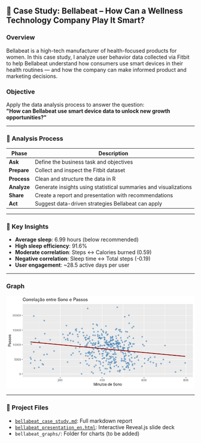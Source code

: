 ## 🧠 Case Study: Bellabeat – How Can a Wellness Technology Company Play It Smart?

### Overview
Bellabeat is a high-tech manufacturer of health-focused products for women. In this case study, I analyze user behavior data collected via Fitbit to help Bellabeat understand how consumers use smart devices in their health routines — and how the company can make informed product and marketing decisions.

### Objective
Apply the data analysis process to answer the question:  
**"How can Bellabeat use smart device data to unlock new growth opportunities?"**

---

### 🧪 Analysis Process

| Phase     | Description |
|-----------|-------------|
| **Ask**       | Define the business task and objectives |
| **Prepare**   | Collect and inspect the Fitbit dataset |
| **Process**   | Clean and structure the data in R |
| **Analyze**   | Generate insights using statistical summaries and visualizations |
| **Share**     | Create a report and presentation with recommendations |
| **Act**       | Suggest data-driven strategies Bellabeat can apply |

---

### 📌 Key Insights

- **Average sleep**: 6.99 hours (below recommended)
- **High sleep efficiency**: 91.6%
- **Moderate correlation**: Steps ↔ Calories burned (0.59)
- **Negative correlation**: Sleep time ↔ Total steps (-0.19)
- **User engagement**: ~28.5 active days per user

---
### Graph
![graph](../bellabeat_graphs/Correlacao_entre_Sono_e_Passos.png)


---

### 📁 Project Files

- [`bellabeat_case_study.md`](./bellabeat_case_study.md): Full markdown report
- [`bellabeat_presentation_en.html`](./bellabeat_presentation_en.html): Interactive Reveal.js slide deck
- `bellabeat_graphs/`: Folder for charts (to be added)
